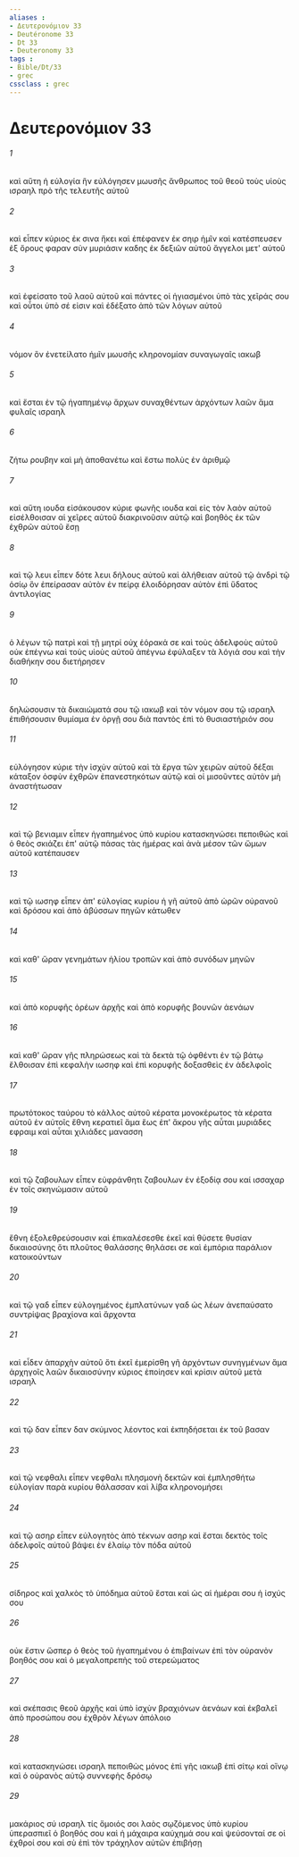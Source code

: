 ```yaml
---
aliases : 
- Δευτερονόμιον 33
- Deutéronome 33
- Dt 33
- Deuteronomy 33
tags : 
- Bible/Dt/33
- grec
cssclass : grec
---
```


# Δευτερονόμιον 33

###### 1
καὶ αὕτη ἡ εὐλογία ἣν εὐλόγησεν μωυσῆς ἄνθρωπος τοῦ θεοῦ τοὺς υἱοὺς ισραηλ πρὸ τῆς τελευτῆς αὐτοῦ
###### 2
καὶ εἶπεν κύριος ἐκ σινα ἥκει καὶ ἐπέφανεν ἐκ σηιρ ἡμῖν καὶ κατέσπευσεν ἐξ ὄρους φαραν σὺν μυριάσιν καδης ἐκ δεξιῶν αὐτοῦ ἄγγελοι μετ' αὐτοῦ
###### 3
καὶ ἐφείσατο τοῦ λαοῦ αὐτοῦ καὶ πάντες οἱ ἡγιασμένοι ὑπὸ τὰς χεῖράς σου καὶ οὗτοι ὑπὸ σέ εἰσιν καὶ ἐδέξατο ἀπὸ τῶν λόγων αὐτοῦ
###### 4
νόμον ὃν ἐνετείλατο ἡμῖν μωυσῆς κληρονομίαν συναγωγαῖς ιακωβ
###### 5
καὶ ἔσται ἐν τῷ ἠγαπημένῳ ἄρχων συναχθέντων ἀρχόντων λαῶν ἅμα φυλαῖς ισραηλ
###### 6
ζήτω ρουβην καὶ μὴ ἀποθανέτω καὶ ἔστω πολὺς ἐν ἀριθμῷ
###### 7
καὶ αὕτη ιουδα εἰσάκουσον κύριε φωνῆς ιουδα καὶ εἰς τὸν λαὸν αὐτοῦ εἰσέλθοισαν αἱ χεῖρες αὐτοῦ διακρινοῦσιν αὐτῷ καὶ βοηθὸς ἐκ τῶν ἐχθρῶν αὐτοῦ ἔσῃ
###### 8
καὶ τῷ λευι εἶπεν δότε λευι δήλους αὐτοῦ καὶ ἀλήθειαν αὐτοῦ τῷ ἀνδρὶ τῷ ὁσίῳ ὃν ἐπείρασαν αὐτὸν ἐν πείρᾳ ἐλοιδόρησαν αὐτὸν ἐπὶ ὕδατος ἀντιλογίας
###### 9
ὁ λέγων τῷ πατρὶ καὶ τῇ μητρί οὐχ ἑόρακά σε καὶ τοὺς ἀδελφοὺς αὐτοῦ οὐκ ἐπέγνω καὶ τοὺς υἱοὺς αὐτοῦ ἀπέγνω ἐφύλαξεν τὰ λόγιά σου καὶ τὴν διαθήκην σου διετήρησεν
###### 10
δηλώσουσιν τὰ δικαιώματά σου τῷ ιακωβ καὶ τὸν νόμον σου τῷ ισραηλ ἐπιθήσουσιν θυμίαμα ἐν ὀργῇ σου διὰ παντὸς ἐπὶ τὸ θυσιαστήριόν σου
###### 11
εὐλόγησον κύριε τὴν ἰσχὺν αὐτοῦ καὶ τὰ ἔργα τῶν χειρῶν αὐτοῦ δέξαι κάταξον ὀσφὺν ἐχθρῶν ἐπανεστηκότων αὐτῷ καὶ οἱ μισοῦντες αὐτὸν μὴ ἀναστήτωσαν
###### 12
καὶ τῷ βενιαμιν εἶπεν ἠγαπημένος ὑπὸ κυρίου κατασκηνώσει πεποιθώς καὶ ὁ θεὸς σκιάζει ἐπ' αὐτῷ πάσας τὰς ἡμέρας καὶ ἀνὰ μέσον τῶν ὤμων αὐτοῦ κατέπαυσεν
###### 13
καὶ τῷ ιωσηφ εἶπεν ἀπ' εὐλογίας κυρίου ἡ γῆ αὐτοῦ ἀπὸ ὡρῶν οὐρανοῦ καὶ δρόσου καὶ ἀπὸ ἀβύσσων πηγῶν κάτωθεν
###### 14
καὶ καθ' ὥραν γενημάτων ἡλίου τροπῶν καὶ ἀπὸ συνόδων μηνῶν
###### 15
καὶ ἀπὸ κορυφῆς ὀρέων ἀρχῆς καὶ ἀπὸ κορυφῆς βουνῶν ἀενάων
###### 16
καὶ καθ' ὥραν γῆς πληρώσεως καὶ τὰ δεκτὰ τῷ ὀφθέντι ἐν τῷ βάτῳ ἔλθοισαν ἐπὶ κεφαλὴν ιωσηφ καὶ ἐπὶ κορυφῆς δοξασθεὶς ἐν ἀδελφοῖς
###### 17
πρωτότοκος ταύρου τὸ κάλλος αὐτοῦ κέρατα μονοκέρωτος τὰ κέρατα αὐτοῦ ἐν αὐτοῖς ἔθνη κερατιεῖ ἅμα ἕως ἐπ' ἄκρου γῆς αὗται μυριάδες εφραιμ καὶ αὗται χιλιάδες μανασση
###### 18
καὶ τῷ ζαβουλων εἶπεν εὐφράνθητι ζαβουλων ἐν ἐξοδίᾳ σου καί ισσαχαρ ἐν τοῖς σκηνώμασιν αὐτοῦ
###### 19
ἔθνη ἐξολεθρεύσουσιν καὶ ἐπικαλέσεσθε ἐκεῖ καὶ θύσετε θυσίαν δικαιοσύνης ὅτι πλοῦτος θαλάσσης θηλάσει σε καὶ ἐμπόρια παράλιον κατοικούντων
###### 20
καὶ τῷ γαδ εἶπεν εὐλογημένος ἐμπλατύνων γαδ ὡς λέων ἀνεπαύσατο συντρίψας βραχίονα καὶ ἄρχοντα
###### 21
καὶ εἶδεν ἀπαρχὴν αὐτοῦ ὅτι ἐκεῖ ἐμερίσθη γῆ ἀρχόντων συνηγμένων ἅμα ἀρχηγοῖς λαῶν δικαιοσύνην κύριος ἐποίησεν καὶ κρίσιν αὐτοῦ μετὰ ισραηλ
###### 22
καὶ τῷ δαν εἶπεν δαν σκύμνος λέοντος καὶ ἐκπηδήσεται ἐκ τοῦ βασαν
###### 23
καὶ τῷ νεφθαλι εἶπεν νεφθαλι πλησμονὴ δεκτῶν καὶ ἐμπλησθήτω εὐλογίαν παρὰ κυρίου θάλασσαν καὶ λίβα κληρονομήσει
###### 24
καὶ τῷ ασηρ εἶπεν εὐλογητὸς ἀπὸ τέκνων ασηρ καὶ ἔσται δεκτὸς τοῖς ἀδελφοῖς αὐτοῦ βάψει ἐν ἐλαίῳ τὸν πόδα αὐτοῦ
###### 25
σίδηρος καὶ χαλκὸς τὸ ὑπόδημα αὐτοῦ ἔσται καὶ ὡς αἱ ἡμέραι σου ἡ ἰσχύς σου
###### 26
οὐκ ἔστιν ὥσπερ ὁ θεὸς τοῦ ἠγαπημένου ὁ ἐπιβαίνων ἐπὶ τὸν οὐρανὸν βοηθός σου καὶ ὁ μεγαλοπρεπὴς τοῦ στερεώματος
###### 27
καὶ σκέπασις θεοῦ ἀρχῆς καὶ ὑπὸ ἰσχὺν βραχιόνων ἀενάων καὶ ἐκβαλεῖ ἀπὸ προσώπου σου ἐχθρὸν λέγων ἀπόλοιο
###### 28
καὶ κατασκηνώσει ισραηλ πεποιθὼς μόνος ἐπὶ γῆς ιακωβ ἐπὶ σίτῳ καὶ οἴνῳ καὶ ὁ οὐρανὸς αὐτῷ συννεφὴς δρόσῳ
###### 29
μακάριος σύ ισραηλ τίς ὅμοιός σοι λαὸς σῳζόμενος ὑπὸ κυρίου ὑπερασπιεῖ ὁ βοηθός σου καὶ ἡ μάχαιρα καύχημά σου καὶ ψεύσονταί σε οἱ ἐχθροί σου καὶ σὺ ἐπὶ τὸν τράχηλον αὐτῶν ἐπιβήσῃ
